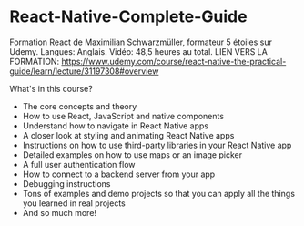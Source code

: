 # React-Native-Complete-Guide
Formation React de Maximilian Schwarzmüller, formateur 5 étoiles sur Udemy. Langues: Anglais. Vidéo: 48,5 heures au total.
LIEN VERS LA FORMATION: 
https://www.udemy.com/course/react-native-the-practical-guide/learn/lecture/31197308#overview

What's in this course?
- The core concepts and theory
- How to use React, JavaScript and native components
- Understand how to navigate in React Native apps
- A closer look at styling and animating React Native apps
- Instructions on how to use third-party libraries in your React Native app
- Detailed examples on how to use maps or an image picker
- A full user authentication flow
- How to connect to a backend server from your app
- Debugging instructions
- Tons of examples and demo projects so that you can apply all the things you learned in real projects
- And so much more!
